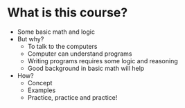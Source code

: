 # What is this course?

- Some basic math and logic
- But why?
  - To talk to the computers
  - Computer can understand programs
  - Writing programs requires some logic and reasoning
  - Good background in basic math will help
- How?
  - Concept
  - Examples
  - Practice, practice and practice!
